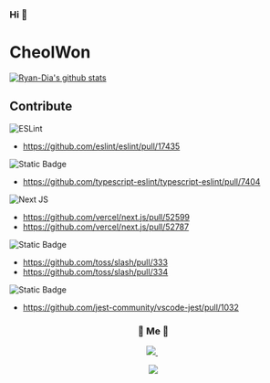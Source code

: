 ### Hi  👋
# CheolWon


[![Ryan-Dia's github stats](https://github-readme-stats.vercel.app/api/top-langs/?username=Ryan-Dia&show_icons=true&hide_border=true&title_color=004386&icon_color=004386&layout=compact)](https://github.com/Ryan-Dia)

## Contribute

![ESLint](https://img.shields.io/badge/ESLint-4B3263?style=for-the-badge&logo=eslint&logoColor=white)
  - https://github.com/eslint/eslint/pull/17435

![Static Badge](https://img.shields.io/badge/typescript--eslint-%23FFFFFF)
  -  https://github.com/typescript-eslint/typescript-eslint/pull/7404

![Next JS](https://img.shields.io/badge/Next-black?style=for-the-badge&logo=next.js&logoColor=white)
  - https://github.com/vercel/next.js/pull/52599
  - https://github.com/vercel/next.js/pull/52787

![Static Badge](https://img.shields.io/badge/toss%2Fslash-027fff)
  -  https://github.com/toss/slash/pull/333
  -  https://github.com/toss/slash/pull/334

![Static Badge](https://img.shields.io/badge/vscode--jest-%2399425A)
  -  https://github.com/jest-community/vscode-jest/pull/1032



<!--
**RyanDeclan/RyanDeclan** is a ✨ _special_ ✨ repository because its `README.md` (this file) appears on your GitHub profile.

Here are some ideas to get you started:

- 🔭 I’m currently working on ...
- 🌱 I’m currently learning ...
- 👯 I’m looking to collaborate on ...
- 🤔 I’m looking for help with ...
- 💬 Ask me about ...
- 📫 How to reach me: ...
- 😄 Pronouns: ...
- ⚡ Fun fact: ...
-->







<h3 align="center"> 🧸 Me 🧸 </h3>
<p align="center">
  <a href="https://html-jc.tistory.com/"><img src="https://img.shields.io/badge/Tech%20Blog-11B48A?style=flat-square&logo=Vimeo&logoColor=white&link=https://html-jc.tistory.com"/> </a>&nbsp
 </p>

  
<p align="center">
  <a href="https://hits.seeyoufarm.com"><img src="https://hits.seeyoufarm.com/api/count/incr/badge.svg?url=https%3A%2F%2Fgithub.com%2FRyanDeclan&count_bg=%2379C83D&title_bg=%23555555&icon=&icon_color=%23E7E7E7&title=hits&edge_flat=false"/></a>
</p>
  
